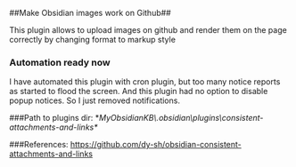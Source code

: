 ##Make Obsidian images work on Github##

This plugin allows to upload images on github and render them on the page correctly by changing format to markup style

### Automation ready now
I have automated this plugin with cron plugin, but too many notice reports as started to flood the screen. And this plugin had no option to disable popup notices. So I just removed notifications. 

###Path to plugins dir:
**MyObsidianKB\\.obsidian\plugins\consistent-attachments-and-links\**

###References:
https://github.com/dy-sh/obsidian-consistent-attachments-and-links